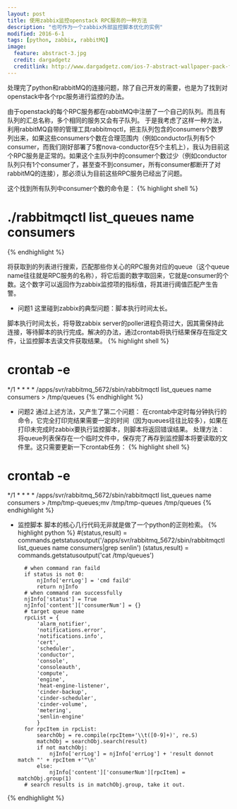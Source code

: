```yaml
---
layout: post
title: 使用zabbix监控openstack RPC服务的一种方法
description: "也可作为一个zabbix外部监控脚本优化的实例"
modified: 2016-6-1
tags: [python, zabbix, rabbitMQ]
image:
  feature: abstract-3.jpg
  credit: dargadgetz
  creditlink: http://www.dargadgetz.com/ios-7-abstract-wallpaper-pack-for-iphone-5-and-ipod-touch-retina/
---
```


处理完了python和rabbitMQ的连接问题，除了自己开发的需要，也是为了找到对openstack中各个rpc服务进行监控的办法。

由于openstack的每个RPC服务都在rabbitMQ中注册了一个自己的队列。而且有队列的汇总名称，多个相同的服务又会有子队列。
于是我考虑了这样一种方法，利用rabbitMQ自带的管理工具rabbitmqctl，把主队列包含的consumers个数罗列出来，如果这些consumers个数在合理范围内（例如conductor队列有5个consumer，而我们刚好部署了5套nova-conductor在5个主机上），我认为目前这个RPC服务是正常的。如果这个主队列中的consumer个数过少（例如conductor队列只有1个consumer了，甚至查不到consumer，所有consumer都断开了对rabbitMQ的连接），那必须认为目前这些RPC服务已经出了问题。

这个找到所有队列中consumer个数的命令是：
{% highlight shell %}
# ./rabbitmqctl list_queues name consumers
{% endhighlight %}

将获取到的列表进行搜索，匹配那些你关心的RPC服务对应的queue（这个queue name往往就是RPC服务的名称），将它后面的数字取回来，它就是consumer的个数。这个数字可以返回作为zabbix监控项的指标值，将其进行阈值匹配产生告警。

* 问题1
这里碰到zabbix的典型问题：脚本执行时间太长。

脚本执行时间太长，将导致zabbix server的poller进程负荷过大，因其需保持此连接，等待脚本的执行完成。解决的办法，通过crontab将执行结果保存在指定文件，让监控脚本去读文件获取结果。
{% highlight shell %}
# crontab -e
*/1 * * * * /apps/svr/rabbitmq_5672/sbin/rabbitmqctl list_queues name consumers > /tmp/queues
{% endhighlight %}

* 问题2
通过上述方法，又产生了第二个问题：
在crontab中定时每分钟执行的命令，它完全打印完结果需要一定的时间（因为queues往往比较多），如果在打印未完成时zabbix要执行监控脚本，则脚本将返回错误结果。
处理方法：
将queue列表保存在一个临时文件中，保存完了再存到监控脚本将要读取的文件里。这只需要更新一下crontab任务：
{% highlight shell %}
# crontab -e
*/1 * * * * /apps/svr/rabbitmq_5672/sbin/rabbitmqctl list_queues name consumers > /tmp/tmp-queues;mv /tmp/tmp-queues /tmp/queues
{% endhighlight %}

* 监控脚本
脚本的核心几行代码无非就是做了一个python的正则检索。
{% highlight python %}
        #(status,result) = commands.getstatusoutput('/apps/svr/rabbitmq_5672/sbin/rabbitmqctl list_queues name consumers|grep senlin')
        (status,result) = commands.getstatusoutput('cat /tmp/queues')

        # when command ran faild
        if status is not 0:
            njInfo['errLog'] = 'cmd faild'
            return njInfo
        # when command ran successfully
        njInfo['status'] = True
        njInfo['content']['consumerNum'] = {}
        # target queue name
        rpcList = {
            'alarm_notifier',
            'notifications.error',
            'notifications.info',
            'cert',
            'scheduler',
            'conductor',
            'console',
            'consoleauth',
            'compute',
            'engine',
            'heat-engine-listener',
            'cinder-backup',
            'cinder-scheduler',
            'cinder-volume',
            'metering',
            'senlin-engine'
            }
        for rpcItem in rpcList:
            searchObj = re.compile(rpcItem+'\\t([0-9]+)', re.S)
            matchObj = searchObj.search(result)
            if not matchObj:
                njInfo['errLog'] = njInfo['errLog'] + 'result donnot match "' + rpcItem +'"\n'
            else:
                njInfo['content']['consumerNum'][rpcItem] = matchObj.group(1)
        # search results is in matchObj.group, take it out.
{% endhighlight %}
